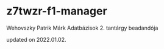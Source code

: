 # z7twzr-f1-manager
Wehovszky Patrik Márk Adatbázisok 2. tantárgy beadandója

updated on 2022.01.02.
